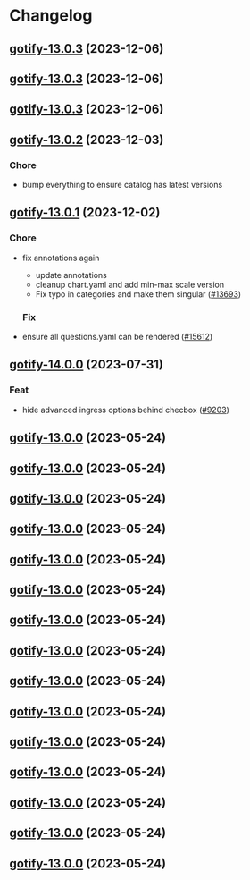 # Changelog




## [gotify-13.0.3](https://github.com/truecharts/charts/compare/gotify-13.0.2...gotify-13.0.3) (2023-12-06)




## [gotify-13.0.3](https://github.com/truecharts/charts/compare/gotify-13.0.2...gotify-13.0.3) (2023-12-06)




## [gotify-13.0.3](https://github.com/truecharts/charts/compare/gotify-13.0.2...gotify-13.0.3) (2023-12-06)




## [gotify-13.0.2](https://github.com/truecharts/charts/compare/gotify-13.0.1...gotify-13.0.2) (2023-12-03)

### Chore

- bump everything to ensure catalog has latest versions
  
  


## [gotify-13.0.1](https://github.com/truecharts/charts/compare/gotify-14.0.0...gotify-13.0.1) (2023-12-02)

### Chore

- fix annotations again
  - update annotations
  - cleanup chart.yaml and add min-max scale version
  - Fix typo in categories and make them singular ([#13693](https://github.com/truecharts/charts/issues/13693))
  
  ### Fix

- ensure all questions.yaml can be rendered ([#15612](https://github.com/truecharts/charts/issues/15612))
  
  











## [gotify-14.0.0](https://github.com/truecharts/charts/compare/gotify-13.0.0...gotify-14.0.0) (2023-07-31)

### Feat

- hide advanced ingress options behind checbox ([#9203](https://github.com/truecharts/charts/issues/9203))
  
  


## [gotify-13.0.0](https://github.com/truecharts/charts/compare/gotify-12.0.8...gotify-13.0.0) (2023-05-24)




## [gotify-13.0.0](https://github.com/truecharts/charts/compare/gotify-12.0.8...gotify-13.0.0) (2023-05-24)




## [gotify-13.0.0](https://github.com/truecharts/charts/compare/gotify-12.0.8...gotify-13.0.0) (2023-05-24)




## [gotify-13.0.0](https://github.com/truecharts/charts/compare/gotify-12.0.8...gotify-13.0.0) (2023-05-24)




## [gotify-13.0.0](https://github.com/truecharts/charts/compare/gotify-12.0.8...gotify-13.0.0) (2023-05-24)




## [gotify-13.0.0](https://github.com/truecharts/charts/compare/gotify-12.0.8...gotify-13.0.0) (2023-05-24)




## [gotify-13.0.0](https://github.com/truecharts/charts/compare/gotify-12.0.8...gotify-13.0.0) (2023-05-24)




## [gotify-13.0.0](https://github.com/truecharts/charts/compare/gotify-12.0.8...gotify-13.0.0) (2023-05-24)




## [gotify-13.0.0](https://github.com/truecharts/charts/compare/gotify-12.0.8...gotify-13.0.0) (2023-05-24)




## [gotify-13.0.0](https://github.com/truecharts/charts/compare/gotify-12.0.8...gotify-13.0.0) (2023-05-24)




## [gotify-13.0.0](https://github.com/truecharts/charts/compare/gotify-12.0.8...gotify-13.0.0) (2023-05-24)




## [gotify-13.0.0](https://github.com/truecharts/charts/compare/gotify-12.0.8...gotify-13.0.0) (2023-05-24)




## [gotify-13.0.0](https://github.com/truecharts/charts/compare/gotify-12.0.8...gotify-13.0.0) (2023-05-24)




## [gotify-13.0.0](https://github.com/truecharts/charts/compare/gotify-12.0.8...gotify-13.0.0) (2023-05-24)




## [gotify-13.0.0](https://github.com/truecharts/charts/compare/gotify-12.0.8...gotify-13.0.0) (2023-05-24)

